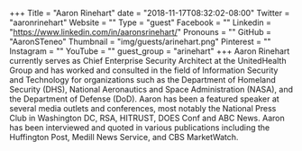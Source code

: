 +++
Title = "Aaron Rinehart"
date = "2018-11-17T08:32:02-08:00"
Twitter = "aaronrinehart"
Website = ""
Type = "guest"
Facebook = ""
Linkedin = "https://www.linkedin.com/in/aaronsrinehart/"
Pronouns = ""
GitHub = "AaronSTeneo"
Thumbnail = "img/guests/arinehart.png"
Pinterest = ""
Instagram = ""
YouTube = ""
guest_group = "arinehart"
+++
Aaron Rinehart currently serves as Chief Enterprise Security Architect at the UnitedHealth Group and has worked and consulted in the field of Information Security and Technology for organizations such as the Department of Homeland Security (DHS), National Aeronautics and Space Administration (NASA), and the Department of Defense (DoD). Aaron has been a featured speaker at several media outlets and conferences, most notably the National Press Club in Washington DC, RSA, HITRUST, DOES Conf and ABC News. Aaron has been interviewed and quoted in various publications including the Huffington Post, Medill News Service, and CBS MarketWatch.
